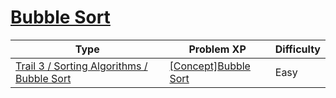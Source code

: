 # [Bubble Sort](https://www.codetree.ai/trails/complete/curated-cards/intro-bubble-sort)

|Type|Problem XP|Difficulty|
|---|---|---|
|[Trail 3 / Sorting Algorithms / Bubble Sort](https://www.codetree.ai/trail-info/novice-high/)|[[Concept]Bubble Sort](https://www.codetree.ai/trails/complete/curated-cards/intro-bubble-sort/)|Easy|

